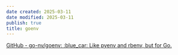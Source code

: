 ```yaml
---
date created: 2025-03-11
date modified: 2025-03-11
publish: true
title: goenv
---
```

[GitHub - go-nv/goenv: :blue\_car: Like pyenv and rbenv, but for Go.](https://github.com/go-nv/goenv)